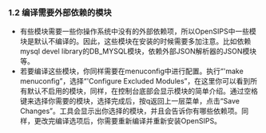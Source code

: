 ### 1.2 编译需要外部依赖的模块
- 有些模块需要一些你操作系统中没有的外部依赖项，所以OpenSIPS中一些模块是默认不编译的。因此，这些模块在安装的时候需要多加注意。比如依赖mysql devel library的DB_MYSQL模块，依赖外部JSON解析器的JSON模块等。
- 若要编译这些模块，你同样需要在menuconfig中进行配置。执行“'make menuconfig”，选择“'Configure Excluded Modules”，在这里你可以看到所有默认不启用的模块，同样，在控制台底部会显示模块的简单介绍。通过空格键来选择你需要的模块，选择完成后，按q返回上一层菜单，点击“Save Changes”。工具会显示出你选择的模块，并且会告诉你有哪些依赖项。同样，更改完编译选项后，你需要重新编译并重新安装OpenSIPS。
